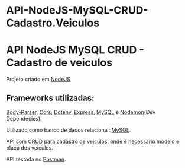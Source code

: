 # API-NodeJS-MySQL-CRUD-Cadastro.Veiculos
 
 <h1>API NodeJS MySQL CRUD - Cadastro de veiculos</h1>
<p>Projeto criado em <a href="https://nodejs.org/en/">NodeJS</a></p>

<h2>Frameworks utilizadas:</h2>
 <a href="https://www.npmjs.com/package/body-parser">Body-Parser</a>, <a href="https://www.npmjs.com/package/cors">Cors</a>, 
<a href="https://www.npmjs.com/package/dotenv">Dotenv</a>, <a href="https://www.npmjs.com/package/express">Express</a>, <a href="https://www.npmjs.com/package/mysql">MySQL</a> e <a href="https://www.npmjs.com/package/nodemon">Nodemon</a>(Dev Dependecies).

Utilizado como banco de dados relacional: <a href="https://www.mysql.com/">MySQL</a>.

API com CRUD para cadastro de veiculos, onde é necessario modelo e placa dos veiculos.

API testada no <a href="https://www.postman.com/">Postman</a>.


